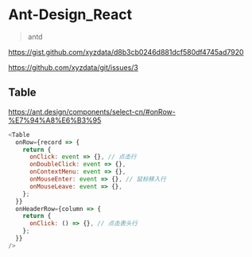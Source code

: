 # Ant-Design_React

> antd

https://gist.github.com/xyzdata/d8b3cb0246d881dcf580df4745ad7920

https://github.com/xyzdata/git/issues/3


## Table

https://ant.design/components/select-cn/#onRow-%E7%94%A8%E6%B3%95

```js
<Table
  onRow={record => {
    return {
      onClick: event => {}, // 点击行
      onDoubleClick: event => {},
      onContextMenu: event => {},
      onMouseEnter: event => {}, // 鼠标移入行
      onMouseLeave: event => {},
    };
  }}
  onHeaderRow={column => {
    return {
      onClick: () => {}, // 点击表头行
    };
  }}
/>
```


